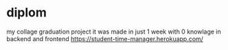 # diplom
my collage graduation project
it was made in just 1 week with 0 knowlage in backend and frontend
https://student-time-manager.herokuapp.com/

